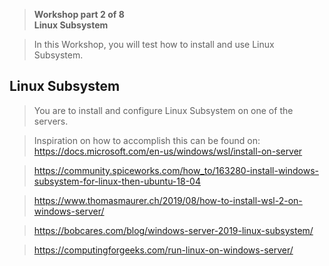 >   **Workshop part 2 of 8**  
>   **Linux Subsystem**  
>   

>   In this Workshop, you will test how to install and use Linux Subsystem.

Linux Subsystem
---------------

>   You are to install and configure Linux Subsystem on one of the servers.

>   Inspiration on how to accomplish this can be found on:  
>   <https://docs.microsoft.com/en-us/windows/wsl/install-on-server>

>   <https://community.spiceworks.com/how_to/163280-install-windows-subsystem-for-linux-then-ubuntu-18-04>

>   <https://www.thomasmaurer.ch/2019/08/how-to-install-wsl-2-on-windows-server/>

>   <https://bobcares.com/blog/windows-server-2019-linux-subsystem/>

>   <https://computingforgeeks.com/run-linux-on-windows-server/>
